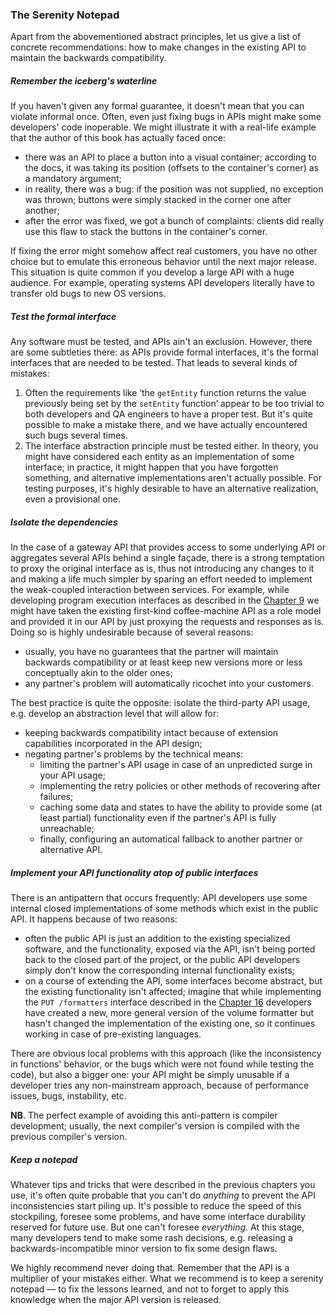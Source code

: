 ### The Serenity Notepad

Apart from the abovementioned abstract principles, let us give a list of concrete recommendations: how to make changes in the existing API to maintain the backwards compatibility.

##### Remember the iceberg's waterline

If you haven't given any formal guarantee, it doesn't mean that you can violate informal once. Often, even just fixing bugs in APIs might make some developers' code inoperable. We might illustrate it with a real-life example that the author of this book has actually faced once:
  * there was an API to place a button into a visual container; according to the docs, it was taking its position (offsets to the container's corner) as a mandatory argument;
  * in reality, there was a bug: if the position was not supplied, no exception was thrown; buttons were simply stacked in the corner one after another;
  * after the error was fixed, we got a bunch of complaints: clients did really use this flaw to stack the buttons in the container's corner.

If fixing the error might somehow affect real customers, you have no other choice but to emulate this erroneous behavior until the next major release. This situation is quite common if you develop a large API with a huge audience. For example, operating systems API developers literally have to transfer old bugs to new OS versions.

##### Test the formal interface

Any software must be tested, and APIs ain't an exclusion. However, there are some subtleties there: as APIs provide formal interfaces, it's the formal interfaces that are needed to be tested. That leads to several kinds of mistakes:

  1. Often the requirements like ‘the `getEntity` function returns the value previously being set by the `setEntity` function’ appear to be too trivial to both developers and QA engineers to have a proper test. But it's quite possible to make a mistake there, and we have actually encountered such bugs several times.
  2. The interface abstraction principle must be tested either. In theory, you might have considered each entity as an implementation of some interface; in practice, it might happen that you have forgotten something, and alternative implementations aren't actually possible. For testing purposes, it's highly desirable to have an alternative realization, even a provisional one.

##### Isolate the dependencies

In the case of a gateway API that provides access to some underlying API or aggregates several APIs behind a single façade, there is a strong temptation to proxy the original interface as is, thus not introducing any changes to it and making a life much simpler by sparing an effort needed to implement the weak-coupled interaction between services. For example, while developing program execution interfaces as described in the [Chapter 9](#chapter-9) we might have taken the existing first-kind coffee-machine API as a role model and provided it in our API by just proxying the requests and responses as is. Doing so is highly undesirable because of several reasons:
  * usually, you have no guarantees that the partner will maintain backwards compatibility or at least keep new versions more or less conceptually akin to the older ones;
  * any partner's problem will automatically ricochet into your customers.

The best practice is quite the opposite: isolate the third-party API usage, e.g. develop an abstraction level that will allow for:
  * keeping backwards compatibility intact because of extension capabilities incorporated in the API design;
  * negating partner's problems by the technical means:
      * limiting the partner's API usage in case of an unpredicted surge in your API usage;
      * implementing the retry policies or other methods of recovering after failures;
      * caching some data and states to have the ability to provide some (at least partial) functionality even if the partner's API is fully unreachable;
      * finally, configuring an automatical fallback to another partner or alternative API.

##### Implement your API functionality atop of public interfaces

There is an antipattern that occurs frequently: API developers use some internal closed implementations of some methods which exist in the public API. It happens because of two reasons:
  * often the public API is just an addition to the existing specialized software, and the functionality, exposed via the API, isn't being ported back to the closed part of the project, or the public API developers simply don't know the corresponding internal functionality exists;
  * on a course of extending the API, some interfaces become abstract, but the existing functionality isn't affected; imagine that while implementing the `PUT /formatters` interface described in the [Chapter 16](#chapter-16) developers have created a new, more general version of the volume formatter but hasn't changed the implementation of the existing one, so it continues working in case of pre-existing languages.

There are obvious local problems with this approach (like the inconsistency in functions' behavior, or the bugs which were not found while testing the code), but also a bigger one: your API might be simply unusable if a developer tries any non-mainstream approach, because of performance issues, bugs, instability, etc.

**NB**. The perfect example of avoiding this anti-pattern is compiler development; usually, the next compiler's version is compiled with the previous compiler's version.

##### Keep a notepad

Whatever tips and tricks that were described in the previous chapters you use, it's often quite probable that you can't do *anything* to prevent the API inconsistencies start piling up. It's possible to reduce the speed of this stockpiling, foresee some problems, and have some interface durability reserved for future use. But one can't foresee *everything*. At this stage, many developers tend to make some rash decisions, e.g. releasing a backwards-incompatible minor version to fix some design flaws.

We highly recommend never doing that. Remember that the API is a multiplier of your mistakes either. What we recommend is to keep a serenity notepad — to fix the lessons learned, and not to forget to apply this knowledge when the major API version is released.
